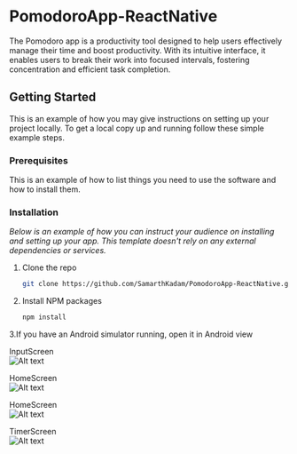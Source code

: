 # PomodoroApp-ReactNative
The Pomodoro app is a productivity tool designed to help users effectively manage their time and boost productivity. With its intuitive interface, it enables users to break their work into focused intervals, fostering concentration and efficient task completion.

## Getting Started

This is an example of how you may give instructions on setting up your project locally.
To get a local copy up and running follow these simple example steps.

### Prerequisites

This is an example of how to list things you need to use the software and how to install them.

### Installation

_Below is an example of how you can instruct your audience on installing and setting up your app. This template doesn't rely on any external dependencies or services._

1. Clone the repo
   ```sh
   git clone https://github.com/SamarthKadam/PomodoroApp-ReactNative.git
   ```
2. Install NPM packages
   ```sh
   npm install
   ```
3.If you have an Android simulator running, open it in Android view 

 
InputScreen<br />
![Alt text](https://i.ibb.co/BqDvLq0/Your-paragraph-text-1.png)

HomeScreen<br /> 
![Alt text](https://i.ibb.co/PcBFMmZ/Your-paragraph-text.png)

HomeScreen<br /> 
![Alt text](https://i.ibb.co/RgN2SQS/Your-paragraph-text-3.png)

TimerScreen<br /> 
![Alt text](https://i.ibb.co/PZYYFbD/Your-paragraph-text-2.png)
